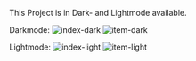 This Project is in Dark- and Lightmode available.

Darkmode:
![index-dark](https://github.com/Dathwada/LostNFound/assets/57680823/eb99b40b-5a7a-4ecf-b323-b6e5dd219104)
![item-dark](https://github.com/Dathwada/LostNFound/assets/57680823/80079bb1-bd3e-4fa2-8fc1-4686c236cac5)

Lightmode:
![index-light](https://github.com/Dathwada/LostNFound/assets/57680823/5ff79e1c-4f4e-45ee-b11b-781142e83e59)
![item-light](https://github.com/Dathwada/LostNFound/assets/57680823/419fb1a5-df34-4c27-9efe-ac8808a06250)

